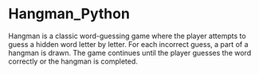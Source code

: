 # Hangman_Python
Hangman is a classic word-guessing game where the player attempts to guess a hidden word letter by letter. For each incorrect guess, a part of a hangman is drawn. The game continues until the player guesses the word correctly or the hangman is completed.
